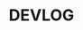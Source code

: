 ---
layout: list
title: DEVLOG
slug: devlog
menu: true
submenu: true
order: 4
description: >
  개발 일지.
---